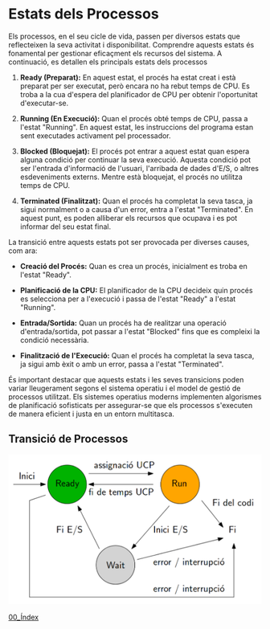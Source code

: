 # Estats dels Processos
Els processos, en el seu cicle de vida, passen per diversos estats que reflecteixen la seva activitat i disponibilitat. Comprendre aquests estats és fonamental per gestionar eficaçment els recursos del sistema. A continuació, es detallen els principals estats dels processos

1. **Ready (Preparat):** En aquest estat, el procés ha estat creat i està preparat per ser executat, però encara no ha rebut temps de CPU. Es troba a la cua d'espera del planificador de CPU per obtenir l'oportunitat d'executar-se.

2. **Running (En Execució):** Quan el procés obté temps de CPU, passa a l'estat "Running". En aquest estat, les instruccions del programa estan sent executades activament pel processador.

3. **Blocked (Bloquejat):** El procés pot entrar a aquest estat quan espera alguna condició per continuar la seva execució. Aquesta condició pot ser l'entrada d'informació de l'usuari, l'arribada de dades d'E/S, o altres esdeveniments externs. Mentre està bloquejat, el procés no utilitza temps de CPU.

4. **Terminated (Finalitzat):** Quan el procés ha completat la seva tasca, ja sigui normalment o a causa d'un error, entra a l'estat "Terminated". En aquest punt, es poden alliberar els recursos que ocupava i es pot informar del seu estat final.

La transició entre aquests estats pot ser provocada per diverses causes, com ara:

- **Creació del Procés:** Quan es crea un procés, inicialment es troba en l'estat "Ready".

- **Planificació de la CPU:** El planificador de la CPU decideix quin procés es selecciona per a l'execució i passa de l'estat "Ready" a l'estat "Running".

- **Entrada/Sortida:** Quan un procés ha de realitzar una operació d'entrada/sortida, pot passar a l'estat "Blocked" fins que es compleixi la condició necessària.

- **Finalització de l'Execució:** Quan el procés ha completat la seva tasca, ja sigui amb èxit o amb un error, passa a l'estat "Terminated".

És important destacar que aquests estats i les seves transicions poden variar lleugerament segons el sistema operatiu i el model de gestió de processos utilitzat. Els sistemes operatius moderns implementen algorismes de planificació sofisticats per assegurar-se que els processos s'executen de manera eficient i justa en un entorn multitasca.
## Transició de Processos
![foto_esquema](foto_esquema.png)

[00_Índex](00_Index.md)
